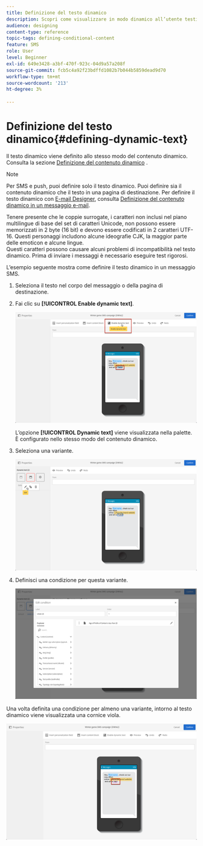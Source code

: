 ```yaml
---
title: Definizione del testo dinamico
description: Scopri come visualizzare in modo dinamico all’utente testi diversi in base alle condizioni definite in Adobe Campaign.
audience: designing
content-type: reference
topic-tags: defining-conditional-content
feature: SMS
role: User
level: Beginner
exl-id: 649e3428-a3bf-470f-923c-04d9a57a208f
source-git-commit: fcb5c4a92f23bdffd1082b7b044b5859dead9d70
workflow-type: tm+mt
source-wordcount: '213'
ht-degree: 3%

---
```


# Definizione del testo dinamico{#defining-dynamic-text}

Il testo dinamico viene definito allo stesso modo del contenuto dinamico. Consulta la sezione [Definizione del contenuto dinamico](../../designing/using/personalization.md#defining-dynamic-content-in-an-email) .

>[!NOTE]
>
>Per SMS e push, puoi definire solo il testo dinamico. Puoi definire sia il contenuto dinamico che il testo in una pagina di destinazione. Per definire il testo dinamico con [E-mail Designer](../../designing/using/designing-content-in-adobe-campaign.md), consulta [Definizione del contenuto dinamico in un messaggio e-mail](../../designing/using/personalization.md#defining-dynamic-content-in-an-email).

Tenere presente che le coppie surrogate, i caratteri non inclusi nel piano multilingue di base del set di caratteri Unicode, non possono essere memorizzati in 2 byte (16 bit) e devono essere codificati in 2 caratteri UTF-16. Questi personaggi includono alcune ideografie CJK, la maggior parte delle emoticon e alcune lingue.
<br>Questi caratteri possono causare alcuni problemi di incompatibilità nel testo dinamico. Prima di inviare i messaggi è necessario eseguire test rigorosi.


L’esempio seguente mostra come definire il testo dinamico in un messaggio SMS.

1. Seleziona il testo nel corpo del messaggio o della pagina di destinazione.
1. Fai clic su **[!UICONTROL Enable dynamic text]**.

   ![](assets/dynamic_text_sms_1.png)

   L’opzione **[!UICONTROL Dynamic text]** viene visualizzata nella palette. È configurato nello stesso modo del contenuto dinamico.

1. Seleziona una variante.

   ![](assets/dynamic_text_sms_2.png)

1. Definisci una condizione per questa variante.

   ![](assets/dynamic_text_sms_4.png)

Una volta definita una condizione per almeno una variante, intorno al testo dinamico viene visualizzata una cornice viola.

![](assets/dynamic_text_sms_3.png)
